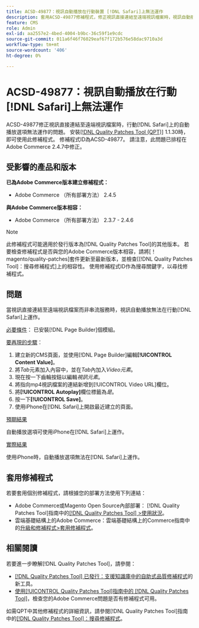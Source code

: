 ```yaml
---
title: ACSD-49877：視訊自動播放在行動裝置 [!DNL Safari]上無法運作
description: 套用ACSD-49877修補程式，修正視訊直接連結至遠端視訊檔案時，視訊自動播放選項在行動裝置 [!DNL Safari] 上無法運作的Adobe Commerce問題。
feature: CMS
role: Admin
exl-id: aa2557e2-4bed-4004-b9bc-36c59f1e9cdc
source-git-commit: 011a6f46f76029eaf67f172b576e58dac9710a3d
workflow-type: tm+mt
source-wordcount: '406'
ht-degree: 0%

---
```


# ACSD-49877：視訊自動播放在行動[!DNL Safari]上無法運作

ACSD-49877修正視訊直接連結至遠端視訊檔案時，行動[!DNL Safari]上的自動播放選項無法運作的問題。 安裝[[!DNL Quality Patches Tool (QPT)]](https://experienceleague.adobe.com/en/docs/commerce-operations/tools/quality-patches-tool/quality-patches-tool-to-self-serve-quality-patches) 1.1.30時，即可使用此修補程式。 修補程式ID為ACSD-49877。 請注意，此問題已排程在Adobe Commerce 2.4.7中修正。

## 受影響的產品和版本

**已為Adobe Commerce版本建立修補程式：**

* Adobe Commerce （所有部署方法） 2.4.5

**與Adobe Commerce版本相容：**

* Adobe Commerce （所有部署方法） 2.3.7 - 2.4.6

>[!NOTE]
>
>此修補程式可能適用於發行版本為[!DNL Quality Patches Tool]的其他版本。 若要檢查修補程式是否與您的Adobe Commerce版本相容，請將[！magento/quality-patches]套件更新至最新版本，並檢查[[!DNL Quality Patches Tool]：搜尋修補程式]上的相容性。 使用修補程式ID作為搜尋關鍵字，以尋找修補程式。

## 問題

當視訊直接連結至遠端視訊檔案而非串流服務時，視訊自動播放無法在行動[!DNL Safari]上運作。

<u>必要條件</u>：
已安裝[!DNL Page Builder]個模組。

<u>要再現的步驟</u>：

1. 建立新的CMS頁面，並使用[!DNL Page Builder]編輯&#x200B;**[!UICONTROL Content Value]**。
1. 將&#x200B;*Tab*&#x200B;元素加入內容中，並在&#x200B;*Tab*&#x200B;內加入&#x200B;*Video元素*。
1. 現在按一下齒輪按鈕以編輯&#x200B;*視訊元素*。
1. 將指向mp4視訊檔案的連結新增到[!UICONTROL Video URL]欄位。
1. 將&#x200B;**[!UICONTROL Autoplay]**&#x200B;欄位標籤為&#x200B;*是*。
1. 按一下&#x200B;**[!UICONTROL Save]**。
1. 使用iPhone在[!DNL Safari]上開啟最近建立的頁面。

<u>預期結果</u>

自動播放選項可使用iPhone在[!DNL Safari]上運作。

<u>實際結果</u>

使用iPhone時，自動播放選項無法在[!DNL Safari]上運作。

## 套用修補程式

若要套用個別修補程式，請根據您的部署方法使用下列連結：

* Adobe Commerce或Magento Open Source內部部署： [!DNL Quality Patches Tool]指南中的[[!DNL Quality Patches Tool] >使用狀況](/help/tools/quality-patches-tool/usage.md)。
* 雲端基礎結構上的Adobe Commerce：雲端基礎結構上的Commerce指南中的[升級和修補程式>套用修補程式](https://experienceleague.adobe.com/docs/commerce-cloud-service/user-guide/develop/upgrade/apply-patches.html)。

## 相關閱讀

若要進一步瞭解[!DNL Quality Patches Tool]，請參閱：

* [[!DNL Quality Patches Tool] 已發行：支援知識庫中的自助式品質修補程式](https://experienceleague.adobe.com/en/docs/commerce-operations/tools/quality-patches-tool/quality-patches-tool-to-self-serve-quality-patches)的新工具。
* [使用[!UICONTROL Quality Patches Tool]指南中的 [!DNL Quality Patches Tool]](/help/tools/quality-patches-tool/patches-available-in-qpt/check-patch-for-magento-issue-with-magento-quality-patches.md)，檢查您的Adobe Commerce問題是否有修補程式可用。


如需QPT中其他修補程式的詳細資訊，請參閱[!DNL Quality Patches Tool]指南中的[[!DNL Quality Patches Tool]：搜尋修補程式](https://experienceleague.adobe.com/tools/commerce-quality-patches/index.html)。
